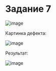 # Задание 7

![image](https://user-images.githubusercontent.com/90152615/175325921-654d929d-e919-4104-a23c-c1f80af38c51.png)


Картинка дефекта:

![image](https://user-images.githubusercontent.com/90152615/175325822-0e8953f7-f238-42ec-866c-473fe1688aee.png)

Результат:

![image](https://user-images.githubusercontent.com/90152615/175326095-1ffb511a-90a3-4489-bb77-4f6e98cf039f.png)
